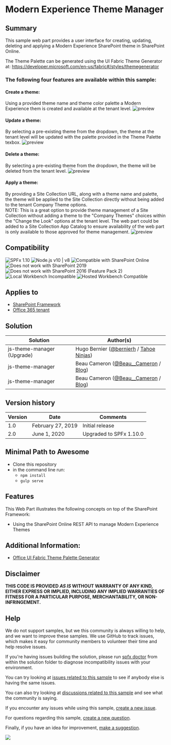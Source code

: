 # Modern Experience Theme Manager

## Summary
This sample web part provides a user interface for creating, updating, deleting and applying a Modern Experience SharePoint theme in SharePoint Online.

The Theme Palette can be generated using the UI Fabric Theme Generator at: https://developer.microsoft.com/en-us/fabric#/styles/themegenerator

### The following four features are available within this sample:

#### Create a theme:
Using a provided theme name and theme color palette a Modern Experience them is created and available at the tenant level.
![preview](./assets/create-a-theme.png)

#### Update a theme:
By selecting a pre-existing theme from the dropdown, the theme at the tenant level will be updated with the palette provided in the Theme Palette texbox.
![preview](./assets/update-a-theme.png)

#### Delete a theme:
By selecting a pre-existing theme from the dropdown, the theme will be deleted from the tenant level.
![preview](./assets/delete-a-theme.png)

#### Apply a theme:
By providing a Site Collection URL, along with a theme name and palette, the theme will be applied to the Site Collection directly without being added to the tenant Company Theme options.<br>
NOTE: This is a great option to provide theme management of a Site Collection without adding a theme to the "Company Themes" choices within the "Change the Look" options at the tenant level. The web part could be added to a Site Collection App Catalog to ensure availability of the web part is only available to those approved for theme management.
![preview](./assets/apply-a-theme.png)



## Compatibility

![SPFx 1.10](https://img.shields.io/badge/SPFx-1.10.0-green.svg) 
![Node.js v10 | v8](https://img.shields.io/badge/Node.js-v10%20%7C%20v8-green.svg) 
![Compatible with SharePoint Online](https://img.shields.io/badge/SharePoint%20Online-Compatible-green.svg)
![Does not work with SharePoint 2019](https://img.shields.io/badge/SharePoint%20Server%202019-Incompatible-red.svg "SharePoint Server 2019 requires SPFx 1.4.1 or lower")
![Does not work with SharePoint 2016 (Feature Pack 2)](https://img.shields.io/badge/SharePoint%20Server%202016%20(Feature%20Pack%202)-Incompatible-red.svg "SharePoint Server 2016 Feature Pack 2 requires SPFx 1.1")
![Local Workbench Incompatible](https://img.shields.io/badge/Local%20Workbench-Incompatible-red.svg "The solution requires access to SharePoint themes")
![Hosted Workbench Compatible](https://img.shields.io/badge/Hosted%20Workbench-Compatible-green.svg)

## Applies to

* [SharePoint Framework](https://docs.microsoft.com/sharepoint/dev/spfx/sharepoint-framework-overview)
* [Office 365 tenant](https://docs.microsoft.com/sharepoint/dev/spfx/set-up-your-development-environment)


## Solution

Solution|Author(s)
--------|---------
js-theme-manager (Upgrade) | Hugo Bernier ([@bernierh](https://twitter.com/bernierh) / [Tahoe Ninjas](https://tahoeninjas.blog))
js-theme-manager | Beau Cameron ([@Beau__Cameron](https://twitter.com/@Beau__Cameron) / [Blog](https://beaucameron.net/))
js-theme-manager | Beau Cameron ([@Beau__Cameron](https://twitter.com/@Beau__Cameron) / [Blog](https://beaucameron.net/))

## Version history

Version|Date|Comments
-------|----|--------
1.0|February 27, 2019|Initial release
2.0|June 1, 2020|Upgraded to SPFx 1.10.0

## Minimal Path to Awesome

- Clone this repository
- in the command line run:
  - `npm install`
  - `gulp serve`



## Features
This Web Part illustrates the following concepts on top of the SharePoint Framework:

- Using the SharePoint Online REST API to manage Modern Experience Themes

## Additional Information:

- [Office UI Fabric Theme Palette Generator](https://developer.microsoft.com/en-us/fabric#/styles/themegenerator)


## Disclaimer

**THIS CODE IS PROVIDED *AS IS* WITHOUT WARRANTY OF ANY KIND, EITHER EXPRESS OR IMPLIED, INCLUDING ANY IMPLIED WARRANTIES OF FITNESS FOR A PARTICULAR PURPOSE, MERCHANTABILITY, OR NON-INFRINGEMENT.**

## Help

We do not support samples, but we this community is always willing to help, and we want to improve these samples. We use GitHub to track issues, which makes it easy for  community members to volunteer their time and help resolve issues.

If you're having issues building the solution, please run [spfx doctor](https://pnp.github.io/cli-microsoft365/cmd/spfx/spfx-doctor/) from within the solution folder to diagnose incompatibility issues with your environment.

You can try looking at [issues related to this sample](https://github.com/pnp/sp-dev-fx-webparts/issues?q=label%3Ajs-theme-manager) to see if anybody else is having the same issues.

You can also try looking at [discussions related to this sample](https://github.com/pnp/sp-dev-fx-webparts/discussions?discussions_q=label%3Ajs-theme-manager) and see what the community is saying.

If you encounter any issues while using this sample, [create a new issue](https://github.com/pnp/sp-dev-fx-webparts/issues/new?assignees=&labels=Needs%3A+Triage+%3Amag%3A%2Ctype%3Abug-suspected&template=bug-report.yml&sample=js-theme-manager&authors=@bcameron1231%20@hugoabernier&title=js-theme-manager%20-%20).

For questions regarding this sample, [create a new question](https://github.com/pnp/sp-dev-fx-webparts/issues/new?assignees=&labels=Needs%3A+Triage+%3Amag%3A%2Ctype%3Abug-suspected&template=question.yml&sample=js-theme-manager&authors=@bcameron1231%20@hugoabernier&title=js-theme-manager%20-%20).

Finally, if you have an idea for improvement, [make a suggestion](https://github.com/pnp/sp-dev-fx-webparts/issues/new?assignees=&labels=Needs%3A+Triage+%3Amag%3A%2Ctype%3Abug-suspected&template=suggestion.yml&sample=js-theme-manager&authors=@bcameron1231%20@hugoabernier&title=js-theme-manager%20-%20).


<img src="https://telemetry.sharepointpnp.com/sp-dev-fx-webparts/samples/js-theme-manager" />
